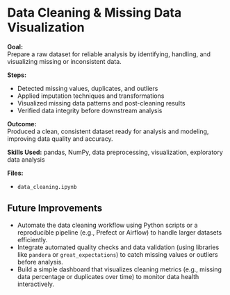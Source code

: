 # Data Cleaning & Missing Data Visualization  

**Goal:**  
Prepare a raw dataset for reliable analysis by identifying, handling, and visualizing missing or inconsistent data.  

**Steps:**  
- Detected missing values, duplicates, and outliers  
- Applied imputation techniques and transformations  
- Visualized missing data patterns and post-cleaning results  
- Verified data integrity before downstream analysis  

**Outcome:**  
Produced a clean, consistent dataset ready for analysis and modeling, improving data quality and accuracy.  

**Skills Used:** pandas, NumPy, data preprocessing, visualization, exploratory data analysis  

**Files:**  
- `data_cleaning.ipynb`
##  Future Improvements

- Automate the data cleaning workflow using Python scripts or a reproducible pipeline (e.g., Prefect or Airflow) to handle larger datasets efficiently.  
- Integrate automated quality checks and data validation (using libraries like `pandera` or `great_expectations`) to catch missing values or outliers before analysis.  
- Build a simple dashboard that visualizes cleaning metrics (e.g., missing data percentage or duplicates over time) to monitor data health interactively.
